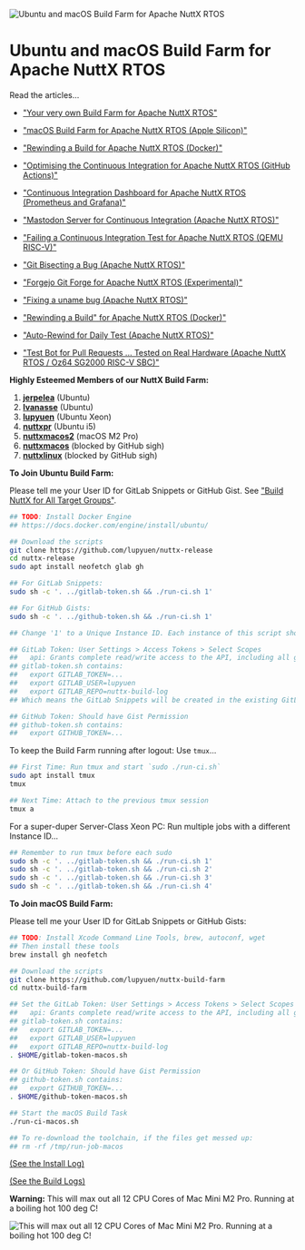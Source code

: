 ![Ubuntu and macOS Build Farm for Apache NuttX RTOS](https://lupyuen.org/images/ci4-flow.jpg)

# Ubuntu and macOS Build Farm for Apache NuttX RTOS

Read the articles...

- ["Your very own Build Farm for Apache NuttX RTOS"](https://lupyuen.org/articles/ci2.html)

- ["macOS Build Farm for Apache NuttX RTOS (Apple Silicon)"](https://lupyuen.org/articles/ci5)

- ["Rewinding a Build for Apache NuttX RTOS (Docker)"](https://lupyuen.org/articles/ci6)

- ["Optimising the Continuous Integration for Apache NuttX RTOS (GitHub Actions)"](https://lupyuen.org/articles/ci3.html)

- ["Continuous Integration Dashboard for Apache NuttX RTOS (Prometheus and Grafana)"](https://lupyuen.org/articles/ci4)

- ["Mastodon Server for Continuous Integration (Apache NuttX RTOS)"](https://lupyuen.org/articles/mastodon.html)

- ["Failing a Continuous Integration Test for Apache NuttX RTOS (QEMU RISC-V)"](https://lupyuen.org/articles/ci7)

- ["Git Bisecting a Bug (Apache NuttX RTOS)"](https://lupyuen.org/articles/bisect)

- ["Forgejo Git Forge for Apache NuttX RTOS (Experimental)"](https://lupyuen.org/articles/forgejo)

- ["Fixing a uname bug (Apache NuttX RTOS)"](https://lupyuen.org/articles/uname)

- ["Rewinding a Build" for Apache NuttX RTOS (Docker)"](https://lupyuen.org/articles/ci6.html)

- ["Auto-Rewind for Daily Test (Apache NuttX RTOS)"](https://lupyuen.org/articles/rewind.html)

- ["Test Bot for Pull Requests ... Tested on Real Hardware (Apache NuttX RTOS / Oz64 SG2000 RISC-V SBC)"](https://lupyuen.org/articles/testbot.html)

__Highly Esteemed Members of our NuttX Build Farm:__

1.  [__jerpelea__](https://gist.github.com/jerpelea)  (Ubuntu)
1.  [__lvanasse__](https://gist.github.com/lvanasse) (Ubuntu)
1.  [__lupyuen__](https://gitlab.com/lupyuen/nuttx-build-log/-/snippets/) (Ubuntu Xeon)
1.  [__nuttxpr__](https://gist.github.com/nuttxpr) (Ubuntu i5)
1.  [__nuttxmacos2__](https://gitlab.com/nuttxmacos2/nuttx-build-log/-/snippets/) (macOS M2 Pro)
1.  [__nuttxmacos__](https://gist.github.com/nuttxmacos) (blocked by GitHub sigh)
1.  [__nuttxlinux__](https://gist.github.com/nuttxlinux) (blocked by GitHub sigh)

__To Join Ubuntu Build Farm:__

Please tell me your User ID for GitLab Snippets or GitHub Gist. See ["Build NuttX for All Target Groups"](https://lupyuen.org/articles/ci2.html#build-nuttx-for-all-target-groups).

```bash
## TODO: Install Docker Engine
## https://docs.docker.com/engine/install/ubuntu/

## Download the scripts
git clone https://github.com/lupyuen/nuttx-release
cd nuttx-release
sudo apt install neofetch glab gh

## For GitLab Snippets:
sudo sh -c '. ../gitlab-token.sh && ./run-ci.sh 1'

## For GitHub Gists:
sudo sh -c '. ../github-token.sh && ./run-ci.sh 1'

## Change '1' to a Unique Instance ID. Each instance of this script should run under a different Instance ID.

## GitLab Token: User Settings > Access Tokens > Select Scopes
##   api: Grants complete read/write access to the API, including all groups and projects, the container registry, the dependency proxy, and the package registry.
## gitlab-token.sh contains:
##   export GITLAB_TOKEN=...
##   export GITLAB_USER=lupyuen
##   export GITLAB_REPO=nuttx-build-log
## Which means the GitLab Snippets will be created in the existing GitLab Repo "lupyuen/nuttx-build-log"

## GitHub Token: Should have Gist Permission
## github-token.sh contains:
##   export GITHUB_TOKEN=...
```

To keep the Build Farm running after logout: Use `tmux`...

```bash
## First Time: Run tmux and start `sudo ./run-ci.sh`
sudo apt install tmux
tmux

## Next Time: Attach to the previous tmux session
tmux a
```

For a super-duper Server-Class Xeon PC: Run multiple jobs with a different Instance ID...

```bash
## Remember to run tmux before each sudo
sudo sh -c '. ../gitlab-token.sh && ./run-ci.sh 1'
sudo sh -c '. ../gitlab-token.sh && ./run-ci.sh 2'
sudo sh -c '. ../gitlab-token.sh && ./run-ci.sh 3'
sudo sh -c '. ../gitlab-token.sh && ./run-ci.sh 4'
```

__To Join macOS Build Farm:__

Please tell me your User ID for GitLab Snippets or GitHub Gists:

```bash
## TODO: Install Xcode Command Line Tools, brew, autoconf, wget
## Then install these tools
brew install gh neofetch

## Download the scripts
git clone https://github.com/lupyuen/nuttx-build-farm
cd nuttx-build-farm

## Set the GitLab Token: User Settings > Access Tokens > Select Scopes
##   api: Grants complete read/write access to the API, including all groups and projects, the container registry, the dependency proxy, and the package registry.
## gitlab-token.sh contains:
##   export GITLAB_TOKEN=...
##   export GITLAB_USER=lupyuen
##   export GITLAB_REPO=nuttx-build-log
. $HOME/gitlab-token-macos.sh

## Or GitHub Token: Should have Gist Permission
## github-token.sh contains:
##   export GITHUB_TOKEN=...
. $HOME/github-token-macos.sh

## Start the macOS Build Task
./run-ci-macos.sh

## To re-download the toolchain, if the files get messed up:
## rm -rf /tmp/run-job-macos
```

[(See the Install Log)](https://gist.github.com/lupyuen/0603bbf9c6c6102c0446415602200f87)

[(See the Build Logs)](https://gitlab.com/nuttxmacos2/nuttx-build-log/-/snippets/)

__Warning:__ This will max out all 12 CPU Cores of Mac Mini M2 Pro. Running at a boiling hot 100 deg C!

![This will max out all 12 CPU Cores of Mac Mini M2 Pro. Running at a boiling hot 100 deg C!](https://lupyuen.org/images/ci5-arm32.png)
